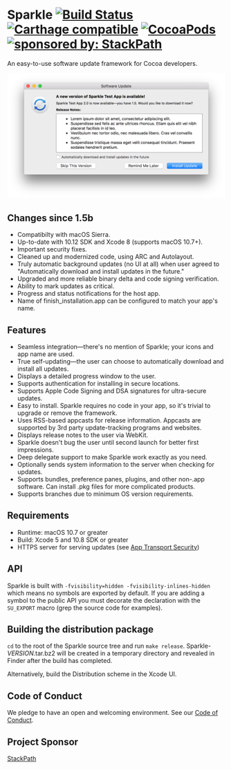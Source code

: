 # Sparkle [![Build Status](https://travis-ci.org/sparkle-project/Sparkle.svg?branch=master)](https://travis-ci.org/sparkle-project/Sparkle) [![Carthage compatible](https://img.shields.io/badge/Carthage-compatible-4BC51D.svg?style=flat)](https://github.com/Carthage/Carthage) [![CocoaPods](https://img.shields.io/cocoapods/v/Sparkle.svg?maxAge=2592000)]() <a href="https://www.stackpath.com/?utm_source=sparkle-github&amp;utm_medium=badge&amp;utm_campaign=readme"><img src="https://img.shields.io/badge/sponsored%20by-StackPath-orange.svg" alt="sponsored by: StackPath"></a>

An easy-to-use software update framework for Cocoa developers.

<img src="Resources/Screenshot.png" width="732" alt="Sparkle shows familiar update window with release notes">

## Changes since 1.5b

* Compatibilty with macOS Sierra.
* Up-to-date with 10.12 SDK and Xcode 8 (supports macOS 10.7+).
* Important security fixes.
* Cleaned up and modernized code, using ARC and Autolayout.
* Truly automatic background updates (no UI at all) when user agreed to "Automatically download and install updates in the future."
* Upgraded and more reliable binary delta and code signing verification.
* Ability to mark updates as critical.
* Progress and status notifications for the host app.
* Name of finish_installation.app can be configured to match your app's name.

## Features

* Seamless integration—there's no mention of Sparkle; your icons and app name are used.
* True self-updating—the user can choose to automatically download and install all updates.
* Displays a detailed progress window to the user.
* Supports authentication for installing in secure locations.
* Supports Apple Code Signing and DSA signatures for ultra-secure updates.
* Easy to install. Sparkle requires no code in your app, so it's trivial to upgrade or remove the framework.
* Uses RSS-based appcasts for release information. Appcasts are supported by 3rd party update-tracking programs and websites.
* Displays release notes to the user via WebKit.
* Sparkle doesn't bug the user until second launch for better first impressions.
* Deep delegate support to make Sparkle work exactly as you need.
* Optionally sends system information to the server when checking for updates.
* Supports bundles, preference panes, plugins, and other non-.app software. Can install .pkg files for more complicated products.
* Supports branches due to minimum OS version requirements.

## Requirements

* Runtime: macOS 10.7 or greater
* Build: Xcode 5 and 10.8 SDK or greater
* HTTPS server for serving updates (see [App Transport Security](http://sparkle-project.org/documentation/app-transport-security/))

## API

Sparkle is built with `-fvisibility=hidden -fvisibility-inlines-hidden` which means no symbols are exported by default.
If you are adding a symbol to the public API you must decorate the declaration with the `SU_EXPORT` macro (grep the source code for examples).

## Building the distribution package

`cd` to the root of the Sparkle source tree and run `make release`. Sparkle-*VERSION*.tar.bz2 will be created in a temporary directory and revealed in Finder after the build has completed.

Alternatively, build the Distribution scheme in the Xcode UI.

## Code of Conduct

We pledge to have an open and welcoming environment. See our [Code of Conduct](CODE_OF_CONDUCT.md).

## Project Sponsor

[StackPath](https://www.stackpath.com/?utm_source=sparkle-github&utm_medium=link&utm_campaign=readme-footer)
